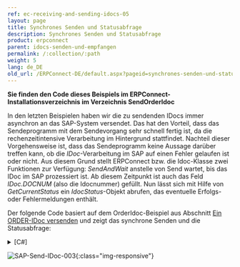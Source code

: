 ```yaml
---
ref: ec-receiving-and-sending-idocs-05
layout: page
title: Synchrones Senden und Statusabfrage
description: Synchrones Senden und Statusabfrage
product: erpconnect
parent: idocs-senden-und-empfangen
permalink: /:collection/:path
weight: 5
lang: de_DE
old_url: /ERPConnect-DE/default.aspx?pageid=synchrones-senden-und-statusabfrage
---
```


**Sie finden den Code dieses Beispiels im ERPConnect-Installationsverzeichnis im Verzeichnis SendOrderIdoc** 


In den letzten Beispielen haben wir die zu sendenden IDocs immer asynchron an das SAP-System versendet. Das hat den Vorteil, dass das Sendeprogramm mit dem Sendevorgang sehr schnell fertig ist, da die rechenzeitintensive Verarbeitung im Hintergrund stattfindet. Nachteil dieser Vorgehensweise ist, dass das Sendeprogramm keine Aussage darüber treffen kann, ob die *IDoc*-Verarbeitung im SAP auf einen Fehler gelaufen ist oder nicht. Aus diesem Grund stellt ERPConnect bzw. die Idoc-Klasse zwei Funktionen zur Verfügung: *SendAndWait* anstelle von Send wartet, bis das IDoc im SAP prozessiert ist. Ab diesem Zeitpunkt ist auch das Feld *IDoc.DOCNUM* (also die Idocnummer) gefüllt. Nun lässt sich mit Hilfe von *GetCurrentStatus* ein *IdocStatus*-Objekt abrufen, das eventuelle Erfolgs- oder Fehlermeldungen enthält.

Der folgende Code basiert auf dem OrderIdoc-Beispiel aus Abschnitt [Ein ORDER-IDoc versenden](../idocs-senden-und-empfangen/ein-order-idoc-versenden)  und zeigt das synchrone Senden und die Statusabfrage:

<details>
<summary>[C#]</summary>
{% highlight csharp %}
idoc.SendAndWait(); 
IdocStatus status = idoc.GetCurrentStatus(); 
MessageBox.Show(status.Status + " -> " + status.Description);
{% endhighlight %}
</details>

![SAP-Send-IDoc-003](/img/content/SAP-Send-IDoc-003.png){:class="img-responsive"}
